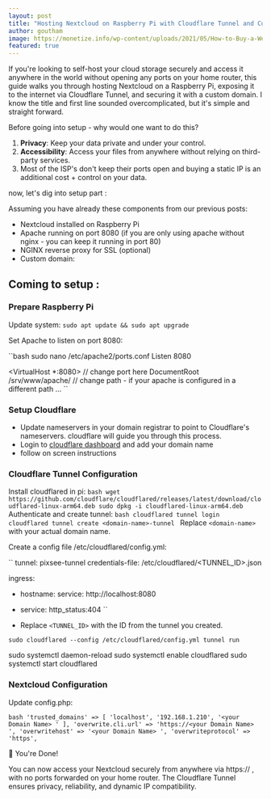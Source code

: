 ```yaml
---
layout: post
title: "Hosting Nextcloud on Raspberry Pi with Cloudflare Tunnel and Custom Domain"
author: goutham
image: https://monetize.info/wp-content/uploads/2021/05/How-to-Buy-a-Website.png
featured: true
---
```


If you're looking to self-host your cloud storage securely and access it anywhere in the world without opening any ports on your home router, this guide walks you through hosting Nextcloud on a Raspberry Pi, exposing it to the internet via Cloudflare Tunnel, and securing it with a custom domain.
I know the title and first line sounded overcomplicated, but it's simple and straight forward.

Before going into setup - why would one want to do this?
1. **Privacy**: Keep your data private and under your control.
2. **Accessibility**: Access your files from anywhere without relying on third-party services.
3. Most of the ISP's don't keep their ports open and buying a static IP is an additional cost + control on your data.

now, let's dig into setup part : 

Assuming you have already these components from our previous posts: 
- Nextcloud installed on Raspberry Pi
- Apache running on port 8080 (if you are only using apache without nginx - you can keep it running in port 80)
- NGINX reverse proxy for SSL (optional)
- Custom domain: <your Domain Name> 

## Coming to setup : 

### Prepare Raspberry Pi
Update system:
``
sudo apt update && sudo apt upgrade
``

Set Apache to listen on port 8080:

``bash
sudo nano /etc/apache2/ports.conf
Listen 8080

<VirtualHost *:8080> // change port here
DocumentRoot /srv/www/apache/ // change path - if your apache is configured in a different path 
...
</VirtualHost>
``

### Setup Cloudflare

- Update nameservers in your domain registrar to point to Cloudflare's nameservers. cloudflare will guide you through this process.
- Login to [cloudflare dashboard](https://dash.cloudflare.com/login) and add your domain name
- follow on screen instructions 

### Cloudflare Tunnel Configuration

Install cloudflared in pi:
``bash
wget https://github.com/cloudflare/cloudflared/releases/latest/download/cloudflared-linux-arm64.deb
sudo dpkg -i cloudflared-linux-arm64.deb
``
Authenticate and create tunnel:
``bash
cloudflared tunnel login
cloudflared tunnel create <domain-name>-tunnel
``
Replace `<domain-name>` with your actual domain name.

Create a config file /etc/cloudflared/config.yml:

``
tunnel: pixsee-tunnel
credentials-file: /etc/cloudflared/<TUNNEL_ID>.json

ingress:
- hostname: <your Domain Name> 
  service: http://localhost:8080

- service: http_status:404
``
- Replace `<TUNNEL_ID>` with the ID from the tunnel you created.

``
sudo cloudflared --config /etc/cloudflared/config.yml tunnel run
``

sudo systemctl daemon-reload
sudo systemctl enable cloudflared
sudo systemctl start cloudflared

### Nextcloud Configuration

Update config.php:

``bash
'trusted_domains' => [
'localhost',
'192.168.1.210',
'<your Domain Name> '
],
'overwrite.cli.url' => 'https://<your Domain Name> ',
'overwritehost' => '<your Domain Name> ',
'overwriteprotocol' => 'https',
``


🎉 You're Done!

You can now access your Nextcloud securely from anywhere via https://<your Domain Name> , with no ports forwarded on your home router. The Cloudflare Tunnel ensures privacy, reliability, and dynamic IP compatibility.

